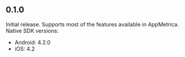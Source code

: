 ## 0.1.0

Initial release. Supports most of the features available in AppMetrica.  
Native SDK versions:
- Android: 4.2.0
- iOS: 4.2
